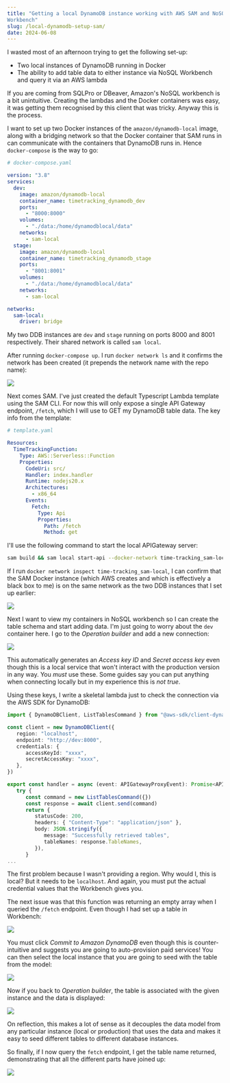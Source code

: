 ```yaml
---
title: "Getting a local DynamoDB instance working with AWS SAM and NoSQL
Workbench"
slug: /local-dynamodb-setup-sam/
date: 2024-06-08
---
```


I wasted most of an afternoon trying to get the following set-up:

- Two local instances of DynamoDB running in Docker
- The ability to add table data to either instance via NoSQL Workbench and query
  it via an AWS lambda

If you are coming from SQLPro or DBeaver, Amazon's NoSQL workbench is a bit
unintuitive. Creating the lambdas and the Docker containers was easy, it was
getting them recognised by this client that was tricky. Anyway this is the
process.

I want to set up two Docker instances of the `amazon/dynamodb-local` image,
along with a bridging network so that the Docker container that SAM runs in can
communicate with the containers that DynamoDB runs in. Hence `docker-compose` is
the way to go:

```yml
# docker-compose.yaml

version: "3.8"
services:
  dev:
    image: amazon/dynamodb-local
    container_name: timetracking_dynamodb_dev
    ports:
      - "8000:8000"
    volumes:
      - "./data:/home/dynamodblocal/data"
    networks:
      - sam-local
  stage:
    image: amazon/dynamodb-local
    container_name: timetracking_dynamodb_stage
    ports:
      - "8001:8001"
    volumes:
      - "./data:/home/dynamodblocal/data"
    networks:
      - sam-local

networks:
  sam-local:
    driver: bridge
```

My two DDB instances are `dev` and `stage` running on ports 8000 and 8001
respectively. Their shared network is called `sam local`.

After running `docker-compose up`. I run `docker network ls` and it confirms the
network has been created (it prepends the network name with the repo name):

![](./img/docker-network-ls.png)

Next comes SAM. I've just created the default Typescript Lambda template using
the SAM CLI. For now this will only expose a single API Gateway endpoint,
`/fetch`, which I will use to GET my DynamoDB table data. The key info from the
template:

```yml
# template.yaml

Resources:
  TimeTrackingFunction:
    Type: AWS::Serverless::Function
    Properties:
      CodeUri: src/
      Handler: index.handler
      Runtime: nodejs20.x
      Architectures:
        - x86_64
      Events:
        Fetch:
          Type: Api
          Properties:
            Path: /fetch
            Method: get
```

I'll use the following command to start the local APIGateway server:

```sh
sam build && sam local start-api --docker-network time-tracking_sam-local
```

If I run `docker network inspect time-tracking_sam-local`, I can confirm that
the SAM Docker instance (which AWS creates and which is effectively a black box
to me) is on the same network as the two DDB instances that I set up earlier:

![](./img/docker-network-inspect.png)

Next I want to view my containers in NoSQL workbench so I can create the table
schema and start adding data. I'm just going to worry about the `dev` container
here. I go to the _Operation builder_ and add a new connection:

![](./img/workbench-create-conn.png)

This automatically generates an _Access key ID_ and _Secret access key_ even
though this is a local service that won't interact with the production version
in any way. You _must_ use these. Some guides say you can put anything when
connecting locally but in my experience this is _not true_.

Using these keys, I write a skeletal lambda just to check the connection via the
AWS SDK for DynamoDB:

```ts
import { DynamoDBClient, ListTablesCommand } from "@aws-sdk/client-dynamodb"

const client = new DynamoDBClient({
   region: "localhost",
   endpoint: "http://dev:8000",
   credentials: {
      accessKeyId: "xxxx",
      secretAccessKey: "xxxx",
   },
})

export const handler = async (event: APIGatewayProxyEvent): Promise<APIGatewayProxyResult> => {
   try {
      const command = new ListTablesCommand({})
      const response = await client.send(command)
      return {
         statusCode: 200,
         headers: { "Content-Type": "application/json" },
         body: JSON.stringify({
            message: "Successfully retrieved tables",
            tableNames: response.TableNames,
         }),
      }
...
```

The first problem because I wasn't providing a region. Why would I, this is
local? But it needs to be `localhost`. And again, you must put the actual
credential values that the Workbench gives you.

The next issue was that this function was returning an empty array when I
queried the `/fetch` endpoint. Even though I had set up a table in Workbench:

![](./img/workbench-data-modeller.png)

You must click _Commit to Amazon DynamoDB_ even though this is counter-intuitive
and suggests you are going to auto-provision paid services! You can then select
the local instance that you are going to seed with the table from the model:

![](./img/commit-table-workbench.png)

Now if you back to _Operation builder_, the table is associated with the given
instance and the data is displayed:

![](./img/ddb-data-in-builder.png)

On reflection, this makes a lot of sense as it decouples the data model from any
particular instance (local or production) that uses the data and makes it easy
to seed different tables to different database instances.

So finally, if I now query the `fetch` endpoint, I get the table name returned,
demonstrating that all the different parts have joined up:

![](./img/httpie-showing-data.png)
